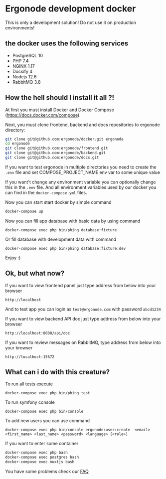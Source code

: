# Ergonode development docker

<div class="Alert Alert--warning">
This is only a development solution! Do not use it on production environments!
</div>

## the docker uses the following services

 - PostgreSQL 10
 - PHP 7.4
 - NGINX 1.17
 - Docsify 4
 - Nodejs 12.6 
 - RabbitMQ 3.8
 
## How the hell should I install it all ?!

At first you must install Docker and Docker Compose (https://docs.docker.com/compose).

Next, you must clone frontend, backend and docs repositories to ergonode directory:

```bash
git clone git@github.com:ergonode/docker.git ergonode
cd ergonode
git clone git@github.com:ergonode/frontend.git
git clone git@github.com:ergonode/backend.git
git clone git@github.com:ergonode/docs.git
```


If you want to test ergonode in multiple directories you need to create the  `.env` file and set
COMPOSE_PROJECT_NAME env var to some unique value

If you want't change any environment variable you can optionally  change this in the `.env` file. 
And all environment variables used by our docker you can find in the `docker-compose.yml` files.

Now you can start start docker by simple command

```bash
docker-compose up
```

Now you can fill  app database with basic data by using command
```
docker-compose exec php bin/phing database:fixture
```

Or fill database with development data with command
```
docker-compose exec php bin/phing database:fixture:dev
```

Enjoy :)

## Ok, but what now?


If you want to view frontend panel just type address from below into your browser

```
http://localhost
```

And to test app you can login as `test@ergonode.com` with password `abcd1234`

If you want to view backend API doc just type address from below into your browser

```
http://localhost:8000/api/doc
```

If you want to review messages on RabbitMQ, type address from below into your browser

```
http://localhost:15672
```

## What can i do with this creature?

To run all tests execute 
```
docker-compose exec php bin/phing test
```

To run symfony console 
```
docker-compose exec php bin/console
```

To add new users you can use command 
```
docker-compose exec php bin/console ergonode:user:create  <email> <first_name> <last_name> <password> <language> [<role>]
```

If you want to enter some container

```bash
docker-compose exec php bash
docker-compose exec postgres bash
docker-compose exec nuxtjs bash
```

<div class="Alert Alert--warning"> 

You have some problems check our [FAQ](faq.md)

</div>
